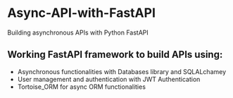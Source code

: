 # Async-API-with-FastAPI
Building asynchronous APIs with Python FastAPI

## Working FastAPI framework to build APIs using:
- Asynchronous functionalities with Databases library and SQLALchamey 
- User management and authentication with JWT Authentication 
- Tortoise_ORM for async ORM functionalities  
